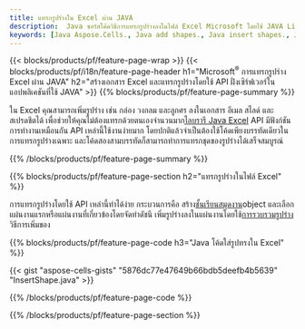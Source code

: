 ```yaml
---
title: แทรกรูปร่างใน Excel ผ่าน JAVA
description:  Java ซอร์สโค้ดวิธีการแทรกรูปร่างลงในไฟล์ Excel Microsoft โดยใช้ JAVA Library
keywords: [Java Aspose.Cells., Java add shapes., Java insert shapes., Java create shapes]
---
```

{{< blocks/products/pf/feature-page-wrap >}}
{{< blocks/products/pf/i18n/feature-page-header h1="Microsoft<sup>&reg;</sup> การแทรกรูปร่าง Excel ผ่าน JAVA" h2="สร้างเอกสาร Excel และแทรกรูปร่างโดยใช้ API ฝั่งเซิร์ฟเวอร์ในแอปพลิเคชันที่ใช้ JAVA" >}}
{{% blocks/products/pf/feature-page-summary %}}

 ใน Excel คุณสามารถเพิ่มรูปร่าง เช่น กล่อง วงกลม และลูกศร ลงในเอกสาร อีเมล สไลด์ และสเปรดชีตได้ เพื่อช่วยให้คุณไม่ต้องแทรกด้วยตนเองจำนวนมาก[ไลบรารี Java Excel](https://releases.aspose.com/cells/java/) API มีฟังก์ชันการทำงานเหมือนกัน API เหล่านี้ใช้งานง่ายมาก โดยปกติแล้วจำเป็นต้องใช้โค้ดเพียงบรรทัดเดียวในการแทรกรูปร่างเฉพาะ และโค้ดสองสามบรรทัดก็สามารถทำการแทรกชุดของรูปร่างได้เสร็จสมบูรณ์

{{% /blocks/products/pf/feature-page-summary %}}

{{% blocks/products/pf/feature-page-section h2="แทรกรูปร่างในไฟล์ Excel" %}}

 การแทรกรูปร่างโดยใช้ API เหล่านี้ทำได้ง่าย กระบวนการคือ สร้าง[ชั้นเรียนสมุดงาน](https://reference.aspose.com/cells/java/com.aspose.cells/workbook/)object และเลือกแผ่นงานแรกหรือแผ่นงานที่เกี่ยวข้องโดยจัดทำดัชนี เพิ่มรูปร่างลงในแผ่นงานโดยใช้[การรวบรวมรูปร่าง](https://reference.aspose.com/cells/java/com.aspose.cells/shapecollection/)วิธีการเพิ่มของ

{{% blocks/products/pf/feature-page-code h3="Java โค้ดใส่รูปทรงใน Excel" %}}

{{< gist "aspose-cells-gists" "5876dc77e47649b66bdb5deefb4b5639" "InsertShape.java" >}}

{{% /blocks/products/pf/feature-page-code %}}

{{% /blocks/products/pf/feature-page-section %}}
